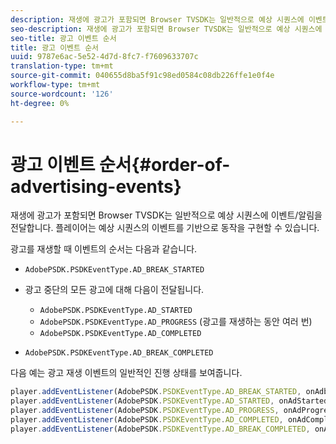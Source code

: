 ```yaml
---
description: 재생에 광고가 포함되면 Browser TVSDK는 일반적으로 예상 시퀀스에 이벤트/알림을 전달합니다. 플레이어는 예상 시퀀스의 이벤트를 기반으로 동작을 구현할 수 있습니다.
seo-description: 재생에 광고가 포함되면 Browser TVSDK는 일반적으로 예상 시퀀스에 이벤트/알림을 전달합니다. 플레이어는 예상 시퀀스의 이벤트를 기반으로 동작을 구현할 수 있습니다.
seo-title: 광고 이벤트 순서
title: 광고 이벤트 순서
uuid: 9787e6ac-5e52-4d7d-8fc7-f7609633707c
translation-type: tm+mt
source-git-commit: 040655d8ba5f91c98ed0584c08db226ffe1e0f4e
workflow-type: tm+mt
source-wordcount: '126'
ht-degree: 0%

---
```



# 광고 이벤트 순서{#order-of-advertising-events}

재생에 광고가 포함되면 Browser TVSDK는 일반적으로 예상 시퀀스에 이벤트/알림을 전달합니다. 플레이어는 예상 시퀀스의 이벤트를 기반으로 동작을 구현할 수 있습니다.

<!--<a id="section_69E3CCBC57BB48399799876E83908348"></a>-->

광고를 재생할 때 이벤트의 순서는 다음과 같습니다.

* `AdobePSDK.PSDKEventType.AD_BREAK_STARTED`
* 광고 중단의 모든 광고에 대해 다음이 전달됩니다.

   * `AdobePSDK.PSDKEventType.AD_STARTED`
   * `AdobePSDK.PSDKEventType.AD_PROGRESS` (광고를 재생하는 동안 여러 번)
   * `AdobePSDK.PSDKEventType.AD_COMPLETED`

* `AdobePSDK.PSDKEventType.AD_BREAK_COMPLETED`

다음 예는 광고 재생 이벤트의 일반적인 진행 상태를 보여줍니다.

```js
player.addEventListener(AdobePSDK.PSDKEventType.AD_BREAK_STARTED, onAdbreakStarted); 
player.addEventListener(AdobePSDK.PSDKEventType.AD_STARTED, onAdStarted); 
player.addEventListener(AdobePSDK.PSDKEventType.AD_PROGRESS, onAdProgress); 
player.addEventListener(AdobePSDK.PSDKEventType.AD_COMPLETED, onAdCompleted); 
player.addEventListener(AdobePSDK.PSDKEventType.AD_BREAK_COMPLETED, onAdbreakCompleted);
```

